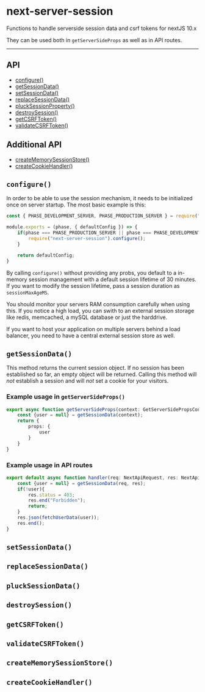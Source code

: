 # next-server-session
Functions to handle serverside session data and csrf tokens for nextJS 10.x

They can be used both in `getServerSideProps` as well as in API routes.

------------------------------------
## API
- [configure()](#configure)
- [getSessionData()](#getSessionData)
- [setSessionData()](#setSessionData)
- [replaceSessionData()](#replaceSessionData)
- [pluckSessionProperty()](#pluckSessionProperty)
- [destroySession()](#destroySession)
- [getCSRFToken()](#getCSRFToken)
- [validateCSRFToken()](#validateCSRFToken)

## Additional API
- [createMemorySessionStore()](#createMemorySessionStore)
- [createCookieHandler()](#createCookieHandler)

## `configure()`
In order to be able to use the session mechanism, it needs to be initialized once on server startup. The most basic
example is this:

```javascript
const { PHASE_DEVELOPMENT_SERVER, PHASE_PRODUCTION_SERVER } = require("next/constants");

module.exports = (phase, { defaultConfig }) => {
    if(phase === PHASE_PRODUCTION_SERVER || phase === PHASE_DEVELOPMENT_SERVER){
        require("next-server-session").configure();
    }

    return defaultConfig;
}
```

By calling `configure()` without providing any probs, you default to a in-memory session management with a default session
lifetime of 30 minutes. If you want to modify the session lifetime, pass a session duration as `sessionMaxAgeMS`.

You should monitor your servers RAM consumption carefully when using this. If you notice a high load, you can swith to an
external session storage like redis, memcached, a mySQL database or just the harddrive. 

If you want to host your application on multiple servers behind a load balancer, you need to have a central external session store as well.


## `getSessionData()`
This method returns the current session object. If no session has been established so far, an empty object will be returned.
Calling this method will _not_ establish a session and will _not_ set a cookie for your visitors.

### Example usage in `getServerSideProps()`
```typescript
export async function getServerSideProps(context: GetServerSidePropsContext){
    const {user = null} = getSessionData(context);
    return {
        props: {
            user    
        }    
    }
}
```

### Example usage in API routes
```typescript
export default async function handler(req: NextApiRequest, res: NextApiResponse){
    const {user = null} = getSessionData(req, res);
    if(!user){
        res.status = 403;
        res.end("Forbidden");
        return;        
    }
    res.json(fetchUserData(user));
    res.end();        
}
```
 
## `setSessionData()`
## `replaceSessionData()`
## `pluckSessionData()`
## `destroySession()`
## `getCSRFToken()`
## `validateCSRFToken()`
## `createMemorySessionStore()`
## `createCookieHandler()`
